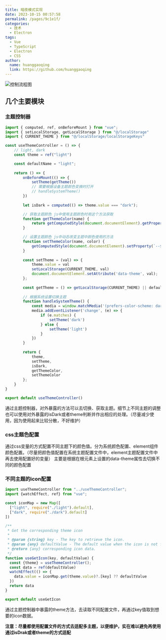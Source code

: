 ```yaml
---
title: 暗夜模式实现
date: 2023-10-15 00:57:58
permalink: /pages/9c1e1f/
categories:
  - 技术
  - Electron
tags:
  - Vue
  - TypeScript
  - Electron
  - CSS
author: 
  name: huanggaoqing
  link: https://github.com/huanggaoqing
---
```

![控制流程图](/img/theme.png)
## 几个主要模块
### 主题控制器
```typescript
import { computed, ref, onBeforeMount } from "vue";
import { setLocalStorage, getLocalStorage } from "@/localStorage"
import { CURRENT_THEME } from "@/localStorage/localStorageKeys"

const useThemeController = () => {
    // light, dark
    const theme = ref("light")

    const defaultName = "light";
        
    return () => {
        onBeforeMount(() => {
            setTheme(getTheme())
            // 需要根据设备主题颜色变换时打开
            // handleSystemTheme()
        })
    
        let isDark = computed(() => theme.value === "dark");

        // 获取主题颜色 js中使用主题颜色时用这个方法获取
        function getThemeColor(name) {
            return getComputedStyle(document.documentElement).getPropertyValue(`--${name}`);
        }

        // 设置主题颜色 js中动态改变主题中颜色使用的方法
        function setThemeColor(name, color) {
            getComputedStyle(document.documentElement).setProperty(`--${name}`, color);
        }
    
        const setTheme = (val) => {
            theme.value = val
            setLocalStorage(CURRENT_THEME, val)
            document.documentElement.setAttribute('data-theme', val);
        };
    
        const getTheme = () => getLocalStorage(CURRENT_THEME) || defaultName;
    
        // 根据系统设置切换主题
        function handleSystemTheme() {
            const media = window.matchMedia('(prefers-color-scheme: dark)')
            media.addEventListener('change', (e) => {
                if (e.matches) {
                    setTheme('dark')
                } else {
                    setTheme('light')
                }
            })
        }
        
        return {
            theme,
            setTheme,
            isDark,
            getThemeColor,
            setThemeColor
        };
    }
}

export default useThemeController()
```
通过主题控制器，对外暴露的方法可以去切换、获取主题。细节上不同主题的调整也可以使用对外暴露的isDark或者theme判断并作出相应的处理。（尽量减少使用，因为使用起来比较分散，不好维护）
### css主题色配置
通过css变量的方式配置不同主题下的颜色值。分为系统颜色配置、element组件颜色配置。（尽量把颜色值配置在系统主题配置文件中，element主题配置文件中再去使用配置好的变量）
主要是根据在根元素上设置的data-theme属性去切换不同的颜色配置
### 不同主题的icon配置
```typescript
import useThemeController from "../useThemeController";
import {watchEffect, ref} from "vue";

const iconMap = new Map([
  ["light", require("./light").default],
  ["dark", require("./dark").default]
])

/**
 * Get the corresponding theme icon
 *
 * @param {string} key - The key to retrieve the icon.
 * @param {any} defaultValue - The default value when the icon is not found.
 * @return {any} corresponding icon data.
 */
function useGetIcon(key, defaultValue) {
  const {theme} = useThemeController();
  const data = ref(defaultValue)
  watchEffect(() => {
    data.value = iconMap.get(theme.value)?.[key] ?? defaultValue
  })
  return data
}

export default useGetIcon
```

通过主题控制器中暴露的theme方法，去读取不同配置文件，再通过key值取到想要的icon数据。

**注意：尽量都使用配置文件的方式去适配多主题，以便维护，实在难以避免再使用通过isDrak或者theme的方式适配**
